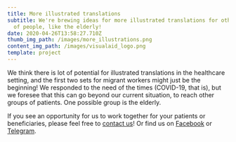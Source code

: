 ```yaml
---
title: More illustrated translations
subtitle: We're brewing ideas for more illustrated translations for other groups
  of people, like the elderly!
date: 2020-04-26T13:58:27.710Z
thumb_img_path: /images/more_illustrations.png
content_img_path: /images/visualaid_logo.png
template: project
---
```

We think there is lot of potential for illustrated translations in the healthcare setting, and the first two sets for migrant workers might just be the beginning! We responded to the need of the times (COVID-19, that is), but we foresee that this can go beyond our current situation, to reach other groups of patients. One possible group is the elderly.

If you see an opportunity for us to work together for your patients or beneficiaries, please feel free to [contact us](https://visualaid.sg/contact/)! Or find us on [Facebook](https://www.facebook.com/VisualAidSG) or [Telegram](https://t.me/visualaid).